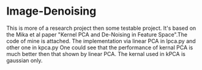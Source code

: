 # Image-Denoising

This is more of a research project then some testable project. It's based on the Mika et al paper "Kernel PCA and De-Noising in Feature Space".The code of mine is attached. The implementation via linear PCA in lpca.py and other one in kpca.py
One could see that the performance of kernal PCA is much better then that shown by linear PCA.
The kernal used in kPCA is gaussian only.

